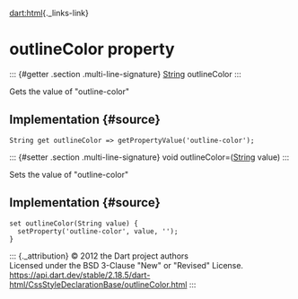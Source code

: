 [dart:html](../../dart-html/dart-html-library){._links-link}

outlineColor property
=====================

::: {#getter .section .multi-line-signature}
[String](../../dart-core/string-class) outlineColor
:::

Gets the value of \"outline-color\"

Implementation {#source}
--------------

``` {.language-dart data-language="dart"}
String get outlineColor => getPropertyValue('outline-color');
```

::: {#setter .section .multi-line-signature}
void outlineColor=([String](../../dart-core/string-class) value)
:::

Sets the value of \"outline-color\"

Implementation {#source}
--------------

``` {.language-dart data-language="dart"}
set outlineColor(String value) {
  setProperty('outline-color', value, '');
}
```

::: {._attribution}
© 2012 the Dart project authors\
Licensed under the BSD 3-Clause \"New\" or \"Revised\" License.\
<https://api.dart.dev/stable/2.18.5/dart-html/CssStyleDeclarationBase/outlineColor.html>
:::

